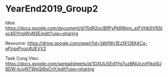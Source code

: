 # YearEnd2019_Group2
Idea: https://docs.google.com/document/d/15dR2ocIBfPyPkR9tmc_eiFVHb5VRStxc45jYngWvNSE/edit?usp=sharing 

Resource: https://drive.google.com/open?id=1dbfWv1Ez5FO8X4Cq-ePzgxPvoz4UEVV2 

Task Cong Viec: https://docs.google.com/spreadsheets/d/1GXUUSEd1Yg7uzBNUczoYIkqSU8DW-bJyNTWpQt8sCnY/edit?usp=sharing

